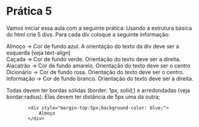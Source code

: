 # Prática 5

Vamos iniciar essa aula com a seguinte prática: Usando a estrutura básica do html crie 5 divs. Para cada div coloque a seguinte informação:

Almoço -> Cor de fundo azul. A orientação do texto da div deve ser a esquerda (veja text-align)<br>
Caçada  -> Cor de fundo verde. Orientação do texto deve ser a direita.<br>
Alacatrão  -> Cor de fundo amarelo. Orientação do texto deve ser o centro<br>
Dicionário -> Cor de fundo rosa. Orientação do texto deve ser o centro.<br>
Informação  -> Cor de fundo branco. Orientação do texto deve ser a direita.<br>

Todas devem ter bordas sólidas (border: 1px, solid;) e arredondadas (veja bordar:radius). Elas devem ter distância de 5px uma da outra;


```
        <div style="margin-top:5px;background-color: blue;">
            Almoço
        </div>
```
